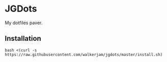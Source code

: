 # JGDots

My dotfiles paver.

## Installation

```shell
bash <(curl -s https://raw.githubusercontent.com/walkerjam/jgdots/master/install.sh)
```
